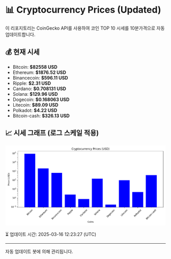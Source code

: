 
# 📊 Cryptocurrency Prices (Updated)

이 리포지토리는 CoinGecko API를 사용하여 코인 TOP 10 시세를 10분가격으로 자동 업데이트합니다.

## 💰 현재 시세
- Bitcoin: **$82558 USD**
- Ethereum: **$1876.52 USD**
- Binancecoin: **$596.11 USD**
- Ripple: **$2.31 USD**
- Cardano: **$0.708131 USD**
- Solana: **$129.96 USD**
- Dogecoin: **$0.168063 USD**
- Litecoin: **$89.09 USD**
- Polkadot: **$4.22 USD**
- Bitcoin-cash: **$326.13 USD**

## 📈 시세 그래프 (로그 스케일 적용)
![Crypto Prices](crypto_prices.png)

⏳ 업데이트 시간: 2025-03-16 12:23:27 (UTC)

---
자동 업데이트 봇에 의해 관리됩니다.
